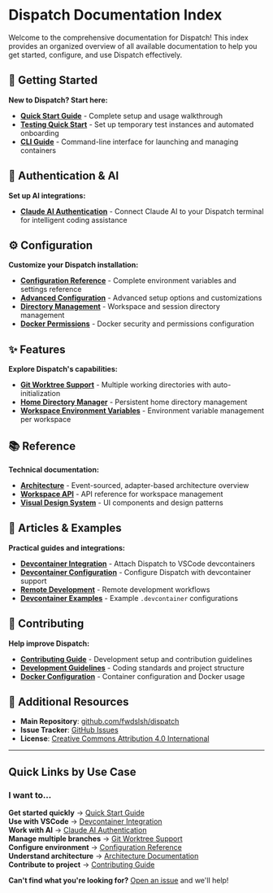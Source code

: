 # Dispatch Documentation Index

Welcome to the comprehensive documentation for Dispatch! This index provides an organized overview of all available documentation to help you get started, configure, and use Dispatch effectively.

## 🚀 Getting Started

**New to Dispatch? Start here:**
- [**Quick Start Guide**](quickstart.md) - Complete setup and usage walkthrough
- [**Testing Quick Start**](testing-quickstart.md) - Set up temporary test instances and automated onboarding
- [**CLI Guide**](cli-guide.md) - Command-line interface for launching and managing containers

## 🔐 Authentication & AI

**Set up AI integrations:**
- [**Claude AI Authentication**](claude-authentication.md) - Connect Claude AI to your Dispatch terminal for intelligent coding assistance

## ⚙️ Configuration

**Customize your Dispatch installation:**
- [**Configuration Reference**](configuration/configuration-reference.md) - Complete environment variables and settings reference
- [**Advanced Configuration**](configuration/advanced-configuration.md) - Advanced setup options and customizations
- [**Directory Management**](configuration/directories.md) - Workspace and session directory management
- [**Docker Permissions**](configuration/docker-permissions.md) - Docker security and permissions configuration

## ✨ Features

**Explore Dispatch's capabilities:**
- [**Git Worktree Support**](features/git-worktrees.md) - Multiple working directories with auto-initialization
- [**Home Directory Manager**](features/home-directory-manager.md) - Persistent home directory management
- [**Workspace Environment Variables**](features/workspace-env.md) - Environment variable management per workspace

## 📚 Reference

**Technical documentation:**
- [**Architecture**](reference/architecture.md) - Event-sourced, adapter-based architecture overview
- [**Workspace API**](reference/workspace-api.md) - API reference for workspace management
- [**Visual Design System**](reference/visual-design-system.md) - UI components and design patterns

## 📝 Articles & Examples

**Practical guides and integrations:**
- [**Devcontainer Integration**](articles/dispatch-devcontainer-attach.md) - Attach Dispatch to VSCode devcontainers
- [**Devcontainer Configuration**](articles/dispatch-devcontainer-config.md) - Configure Dispatch with devcontainer support
- [**Remote Development**](articles/dispatch-devcontainer-remote.md) - Remote development workflows
- [**Devcontainer Examples**](articles/examples/devcontainer/README.md) - Example `.devcontainer` configurations

## 🤝 Contributing

**Help improve Dispatch:**
- [**Contributing Guide**](../CONTRIBUTING.md) - Development setup and contribution guidelines
- [**Development Guidelines**](../AGENTS.md) - Coding standards and project structure
- [**Docker Configuration**](../docker/README.md) - Container configuration and Docker usage

## 📖 Additional Resources

- **Main Repository**: [github.com/fwdslsh/dispatch](https://github.com/fwdslsh/dispatch)
- **Issue Tracker**: [GitHub Issues](https://github.com/fwdslsh/dispatch/issues)
- **License**: [Creative Commons Attribution 4.0 International](../LICENSE)

---

## Quick Links by Use Case

### I want to...

**Get started quickly** → [Quick Start Guide](quickstart.md)  
**Use with VSCode** → [Devcontainer Integration](articles/dispatch-devcontainer-attach.md)  
**Work with AI** → [Claude AI Authentication](claude-authentication.md)  
**Manage multiple branches** → [Git Worktree Support](features/git-worktrees.md)  
**Configure environment** → [Configuration Reference](configuration/configuration-reference.md)  
**Understand architecture** → [Architecture Documentation](reference/architecture.md)  
**Contribute to project** → [Contributing Guide](../CONTRIBUTING.md)  

**Can't find what you're looking for?** [Open an issue](https://github.com/fwdslsh/dispatch/issues) and we'll help!